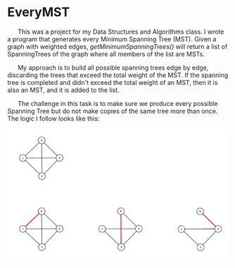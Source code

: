 # EveryMST

&nbsp;&nbsp;&nbsp;&nbsp;&nbsp;&nbsp;This was a project for my Data Structures and Algorithms class. I wrote a program that generates every Minimum Spanning Tree (MST). Given a graph with weighted edges, _getMinimumSpanningTrees()_ will return a list of SpanningTrees of the graph where all members of the list are MSTs.

&nbsp;&nbsp;&nbsp;&nbsp;&nbsp;&nbsp;My approach is to build all possible spanning trees edge by edge, discarding the trees that exceed the total weight of the MST. If the spanning tree is completed and didn't exceed the total weight of an MST, then it is also an MST, and it is added to the list.

&nbsp;&nbsp;&nbsp;&nbsp;&nbsp;&nbsp;The challenge in this task is to make sure we produce every possible Spanning Tree but do not make copies of the same tree more than once. The logic I follow looks like this:

![screenshot_image](./descriptive_image.png)
